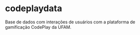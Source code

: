 # codeplaydata
Base de dados com interações de usuários com a plataforma de gamificação CodePlay da UFAM.
